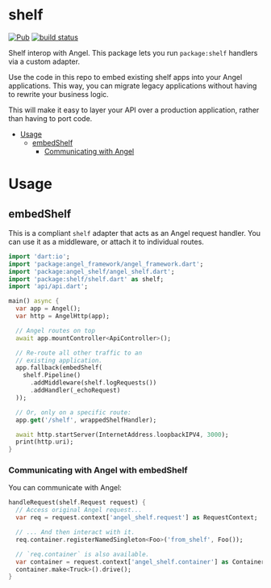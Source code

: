 # shelf
[![Pub](https://img.shields.io/pub/v/angel_shelf.svg)](https://pub.dartlang.org/packages/angel_shelf)
[![build status](https://travis-ci.org/angel-dart/shelf.svg)](https://travis-ci.org/angel-dart/shelf)

Shelf interop with Angel. This package lets you run `package:shelf` handlers via a custom adapter.

Use the code in this repo to embed existing shelf apps into
your Angel applications. This way, you can migrate legacy applications without
having to rewrite your business logic.

This will make it easy to layer your API over a production application,
rather than having to port code.

- [Usage](#usage)
  - [embedShelf](#embedshelf)
    - [Communicating with Angel](#communicating-with-angel-with-embedshelf)

# Usage

## embedShelf

This is a compliant `shelf` adapter that acts as an Angel request handler. You can use it as a middleware,
or attach it to individual routes.

```dart
import 'dart:io';
import 'package:angel_framework/angel_framework.dart';
import 'package:angel_shelf/angel_shelf.dart';
import 'package:shelf/shelf.dart' as shelf;
import 'api/api.dart';

main() async {
  var app = Angel();
  var http = AngelHttp(app);

  // Angel routes on top
  await app.mountController<ApiController>();

  // Re-route all other traffic to an
  // existing application.
  app.fallback(embedShelf(
    shelf.Pipeline()
      .addMiddleware(shelf.logRequests())
      .addHandler(_echoRequest)
  ));

  // Or, only on a specific route:
  app.get('/shelf', wrappedShelfHandler);

  await http.startServer(InternetAddress.loopbackIPV4, 3000);
  print(http.uri);
}
```

### Communicating with Angel with embedShelf

You can communicate with Angel:

```dart
handleRequest(shelf.Request request) {
  // Access original Angel request...
  var req = request.context['angel_shelf.request'] as RequestContext;

  // ... And then interact with it.
  req.container.registerNamedSingleton<Foo>('from_shelf', Foo());

  // `req.container` is also available.
  var container = request.context['angel_shelf.container'] as Container;
  container.make<Truck>().drive();
}
```
